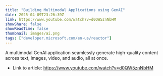 ```yaml
---
title: "Building Multimodal Applications using GenAI"
date: 2025-04-09T23:26:39Z
link: https://www.youtube.com/watch?v=d0QW5znNbHM
showShare: false
showReadTime: false
thumbnail: images/ai.png
tags: ["developer.microsoft.com/en-us/reactor"]
---
```

A multimodal GenAI application seamlessly generate high-quality content across text, images, video, and audio, all at once.

- Link to article: https://www.youtube.com/watch?v=d0QW5znNbHM